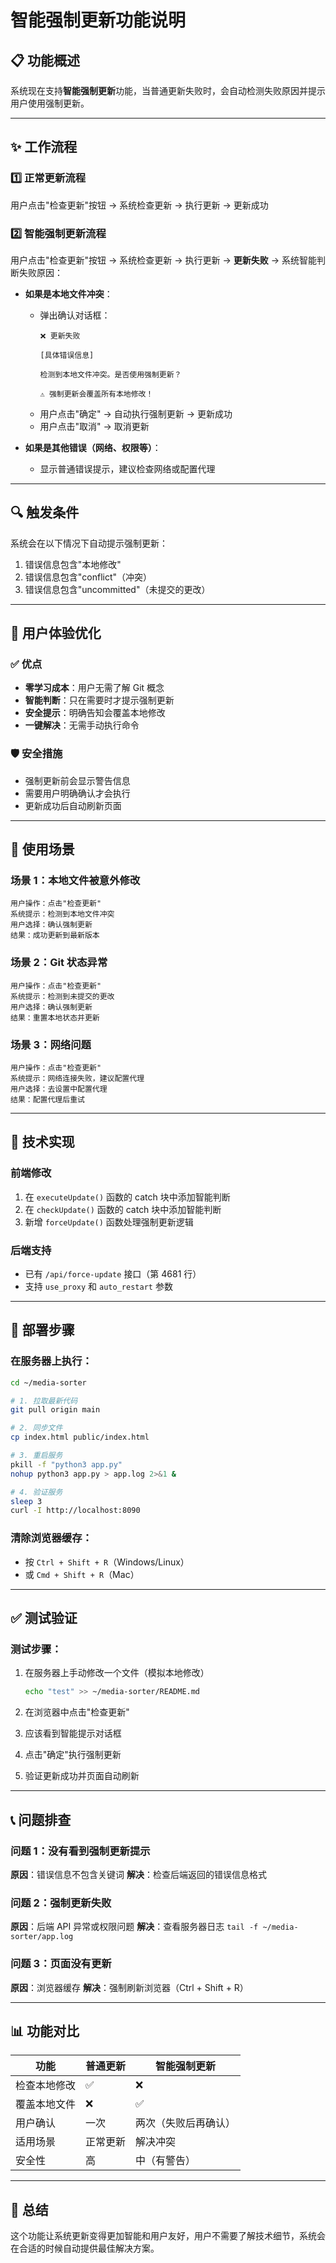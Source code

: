 # 智能强制更新功能说明

## 📋 功能概述

系统现在支持**智能强制更新**功能，当普通更新失败时，会自动检测失败原因并提示用户使用强制更新。

---

## ✨ 工作流程

### 1️⃣ 正常更新流程
用户点击"检查更新"按钮 → 系统检查更新 → 执行更新 → 更新成功

### 2️⃣ 智能强制更新流程
用户点击"检查更新"按钮 → 系统检查更新 → 执行更新 → **更新失败** → 系统智能判断失败原因：

- **如果是本地文件冲突**：
  - 弹出确认对话框：
    ```
    ❌ 更新失败
    
    [具体错误信息]
    
    检测到本地文件冲突。是否使用强制更新？
    
    ⚠️ 强制更新会覆盖所有本地修改！
    ```
  - 用户点击"确定" → 自动执行强制更新 → 更新成功
  - 用户点击"取消" → 取消更新

- **如果是其他错误（网络、权限等）**：
  - 显示普通错误提示，建议检查网络或配置代理

---

## 🔍 触发条件

系统会在以下情况下自动提示强制更新：

1. 错误信息包含"本地修改"
2. 错误信息包含"conflict"（冲突）
3. 错误信息包含"uncommitted"（未提交的更改）

---

## 🎯 用户体验优化

### ✅ 优点
- **零学习成本**：用户无需了解 Git 概念
- **智能判断**：只在需要时才提示强制更新
- **安全提示**：明确告知会覆盖本地修改
- **一键解决**：无需手动执行命令

### 🛡️ 安全措施
- 强制更新前会显示警告信息
- 需要用户明确确认才会执行
- 更新成功后自动刷新页面

---

## 📝 使用场景

### 场景 1：本地文件被意外修改
```
用户操作：点击"检查更新"
系统提示：检测到本地文件冲突
用户选择：确认强制更新
结果：成功更新到最新版本
```

### 场景 2：Git 状态异常
```
用户操作：点击"检查更新"
系统提示：检测到未提交的更改
用户选择：确认强制更新
结果：重置本地状态并更新
```

### 场景 3：网络问题
```
用户操作：点击"检查更新"
系统提示：网络连接失败，建议配置代理
用户选择：去设置中配置代理
结果：配置代理后重试
```

---

## 🔧 技术实现

### 前端修改
1. 在 `executeUpdate()` 函数的 catch 块中添加智能判断
2. 在 `checkUpdate()` 函数的 catch 块中添加智能判断
3. 新增 `forceUpdate()` 函数处理强制更新逻辑

### 后端支持
- 已有 `/api/force-update` 接口（第 4681 行）
- 支持 `use_proxy` 和 `auto_restart` 参数

---

## 🚀 部署步骤

### 在服务器上执行：

```bash
cd ~/media-sorter

# 1. 拉取最新代码
git pull origin main

# 2. 同步文件
cp index.html public/index.html

# 3. 重启服务
pkill -f "python3 app.py"
nohup python3 app.py > app.log 2>&1 &

# 4. 验证服务
sleep 3
curl -I http://localhost:8090
```

### 清除浏览器缓存：
- 按 `Ctrl + Shift + R`（Windows/Linux）
- 或 `Cmd + Shift + R`（Mac）

---

## ✅ 测试验证

### 测试步骤：
1. 在服务器上手动修改一个文件（模拟本地修改）
   ```bash
   echo "test" >> ~/media-sorter/README.md
   ```

2. 在浏览器中点击"检查更新"

3. 应该看到智能提示对话框

4. 点击"确定"执行强制更新

5. 验证更新成功并页面自动刷新

---

## 📞 问题排查

### 问题 1：没有看到强制更新提示
**原因**：错误信息不包含关键词
**解决**：检查后端返回的错误信息格式

### 问题 2：强制更新失败
**原因**：后端 API 异常或权限问题
**解决**：查看服务器日志 `tail -f ~/media-sorter/app.log`

### 问题 3：页面没有更新
**原因**：浏览器缓存
**解决**：强制刷新浏览器（Ctrl + Shift + R）

---

## 📊 功能对比

| 功能 | 普通更新 | 智能强制更新 |
|------|---------|-------------|
| 检查本地修改 | ✅ | ❌ |
| 覆盖本地文件 | ❌ | ✅ |
| 用户确认 | 一次 | 两次（失败后再确认） |
| 适用场景 | 正常更新 | 解决冲突 |
| 安全性 | 高 | 中（有警告） |

---

## 🎉 总结

这个功能让系统更新变得更加智能和用户友好，用户不需要了解技术细节，系统会在合适的时候自动提供最佳解决方案。
